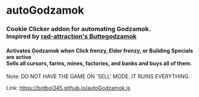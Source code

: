# autoGodzamok
### Cookie Clicker addon for automating Godzamok. <br> Inspired by [rad-attraction's Buttegodzamok](https://github.com/Rad-Attraction/butte_godzamok) <br>
#### Activates Godzamok when Click frenzy, Elder frenzy, or Building Specials are active <br>  Sells all cursors, farms, mines, factories, and banks and buys all of them. 
 
Note: DO NOT HAVE THE GAME ON 'SELL' MODE. IT RUINS EVERYTHING.

Link: https://botboi345.github.io/autoGodzamok.js
